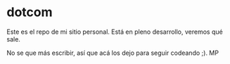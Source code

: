 # dotcom
Este es el repo de mi sitio personal.
Está en pleno desarrollo, veremos qué sale.

No se que más escribir, así que acá los dejo para seguir codeando ;).
MP